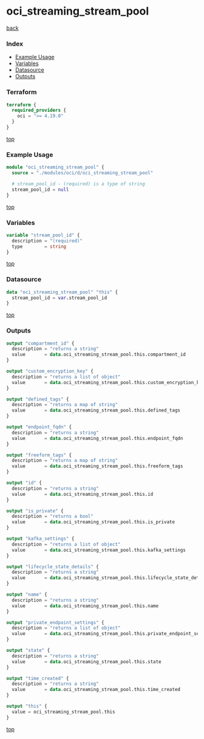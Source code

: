 # oci_streaming_stream_pool

[back](../oci.md)

### Index

- [Example Usage](#example-usage)
- [Variables](#variables)
- [Datasource](#datasource)
- [Outputs](#outputs)

### Terraform

```terraform
terraform {
  required_providers {
    oci = ">= 4.19.0"
  }
}
```

[top](#index)

### Example Usage

```terraform
module "oci_streaming_stream_pool" {
  source = "./modules/oci/d/oci_streaming_stream_pool"

  # stream_pool_id - (required) is a type of string
  stream_pool_id = null
}
```

[top](#index)

### Variables

```terraform
variable "stream_pool_id" {
  description = "(required)"
  type        = string
}
```

[top](#index)

### Datasource

```terraform
data "oci_streaming_stream_pool" "this" {
  stream_pool_id = var.stream_pool_id
}
```

[top](#index)

### Outputs

```terraform
output "compartment_id" {
  description = "returns a string"
  value       = data.oci_streaming_stream_pool.this.compartment_id
}

output "custom_encryption_key" {
  description = "returns a list of object"
  value       = data.oci_streaming_stream_pool.this.custom_encryption_key
}

output "defined_tags" {
  description = "returns a map of string"
  value       = data.oci_streaming_stream_pool.this.defined_tags
}

output "endpoint_fqdn" {
  description = "returns a string"
  value       = data.oci_streaming_stream_pool.this.endpoint_fqdn
}

output "freeform_tags" {
  description = "returns a map of string"
  value       = data.oci_streaming_stream_pool.this.freeform_tags
}

output "id" {
  description = "returns a string"
  value       = data.oci_streaming_stream_pool.this.id
}

output "is_private" {
  description = "returns a bool"
  value       = data.oci_streaming_stream_pool.this.is_private
}

output "kafka_settings" {
  description = "returns a list of object"
  value       = data.oci_streaming_stream_pool.this.kafka_settings
}

output "lifecycle_state_details" {
  description = "returns a string"
  value       = data.oci_streaming_stream_pool.this.lifecycle_state_details
}

output "name" {
  description = "returns a string"
  value       = data.oci_streaming_stream_pool.this.name
}

output "private_endpoint_settings" {
  description = "returns a list of object"
  value       = data.oci_streaming_stream_pool.this.private_endpoint_settings
}

output "state" {
  description = "returns a string"
  value       = data.oci_streaming_stream_pool.this.state
}

output "time_created" {
  description = "returns a string"
  value       = data.oci_streaming_stream_pool.this.time_created
}

output "this" {
  value = oci_streaming_stream_pool.this
}
```

[top](#index)